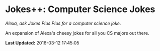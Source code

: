 # Jokes++: Computer Science Jokes
*Alexa, ask Jokes Plus Plus for a computer science joke.*

An expansion of Alexa's cheesy jokes for all you CS majors out there.

**Last Updated:** 2016-03-12 17:45:05